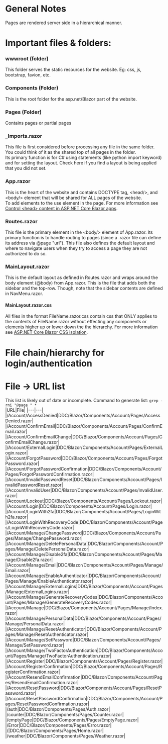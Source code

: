 # General Notes
Pages are rendered server side in a hierarchical manner.

# Important files & folders:

### wwwroot (folder)
This folder serves the static resources for the website. Eg: css, js, bootstrap, favion, etc.

### Components (Folder)
This is the root folder for the asp.net/Blazor part of the website.

### Pages (Folder)
 Contains pages or partial pages

### _Imports.razor
This file is first considered before processing any file in the same folder.
You could think of it as the shared top of all pages in the folder.  
Its primary function is for C# using statements (like python import keyword) and for setting the layout.
Check here if you find a layout is being applied that you did not set.

### App.razor
This is the heart of the website and contains DOCTYPE tag, \<head/\>, and \<body/\> element that will be shared for ALL pages of the website.   
To add elements to the <head> use <HeadContent> element in the page. For more information see [Control \<head> content in ASP.NET Core Blazor apps](https://learn.microsoft.com/en-us/aspnet/core/blazor/components/control-head-content?view=aspnetcore-9.0).


### Routes.razor
This file is the primary element in the \<body/\> element of App.razor. Its primary function is to handle routing to pages (since a .razor file can define its address via @page "url"). This file also defines the default layout and where to navigate users when they try to access a page they are not authorized to do so.

### MainLayout.razor
This is the default layout as defined in Routes.razor and wraps around the body element (@body) from App.razor. This is the file that adds both the sidebar and the top-row. Though, note that the sidebar contents are defined in NavMenu.razor.

#### MainLayout.razor.css
All files in the format FileName.razor.css contain css that ONLY applies to the contents of FileName.razor without effecting any components or elements higher up or lower down the the hierarchy. For more information see [ASP.NET Core Blazor CSS isolation](https://learn.microsoft.com/en-us/aspnet/core/blazor/components/css-isolation?view=aspnetcore-9.0).



# File chain/hierarchy for login/authentication


# File -> URL list
This list is likely out of date or incomplete.
Command to generate list: `grep -rni "@page " *`   
|URL|File|
|---|---|
|/Account/AccessDenied|DDC/Blazor/Components/Account/Pages/AccessDenied.razor|
|/Account/ConfirmEmail|DDC/Blazor/Components/Account/Pages/ConfirmEmail.razor|
|/Account/ConfirmEmailChange|DDC/Blazor/Components/Account/Pages/ConfirmEmailChange.razor|
|/Account/ExternalLogin|DDC/Blazor/Components/Account/Pages/ExternalLogin.razor|
|/Account/ForgotPassword|DDC/Blazor/Components/Account/Pages/ForgotPassword.razor|
|/Account/ForgotPasswordConfirmation|DDC/Blazor/Components/Account/Pages/ForgotPasswordConfirmation.razor|
|/Account/InvalidPasswordReset|DDC/Blazor/Components/Account/Pages/InvalidPasswordReset.razor|
|/Account/InvalidUser|DDC/Blazor/Components/Account/Pages/InvalidUser.razor|
|/Account/Lockout|DDC/Blazor/Components/Account/Pages/Lockout.razor|
|/Account/Login|DDC/Blazor/Components/Account/Pages/Login.razor|
|/Account/LoginWith2fa|DDC/Blazor/Components/Account/Pages/LoginWith2fa.razor|
|/Account/LoginWithRecoveryCode|DDC/Blazor/Components/Account/Pages/LoginWithRecoveryCode.razor|
|/Account/Manage/ChangePassword|DDC/Blazor/Components/Account/Pages/Manage/ChangePassword.razor|
|/Account/Manage/DeletePersonalData|DDC/Blazor/Components/Account/Pages/Manage/DeletePersonalData.razor|
|/Account/Manage/Disable2fa|DDC/Blazor/Components/Account/Pages/Manage/Disable2fa.razor|
|/Account/Manage/Email|DDC/Blazor/Components/Account/Pages/Manage/Email.razor|
|/Account/Manage/EnableAuthenticator|DDC/Blazor/Components/Account/Pages/Manage/EnableAuthenticator.razor|
|/Account/Manage/ExternalLogins|DDC/Blazor/Components/Account/Pages/Manage/ExternalLogins.razor|
|/Account/Manage/GenerateRecoveryCodes|DDC/Blazor/Components/Account/Pages/Manage/GenerateRecoveryCodes.razor|
|/Account/Manage|DDC/Blazor/Components/Account/Pages/Manage/Index.razor|
|/Account/Manage/PersonalData|DDC/Blazor/Components/Account/Pages/Manage/PersonalData.razor|
|/Account/Manage/ResetAuthenticator|DDC/Blazor/Components/Account/Pages/Manage/ResetAuthenticator.razor|
|/Account/Manage/SetPassword|DDC/Blazor/Components/Account/Pages/Manage/SetPassword.razor|
|/Account/Manage/TwoFactorAuthentication|DDC/Blazor/Components/Account/Pages/Manage/TwoFactorAuthentication.razor|
|/Account/Register|DDC/Blazor/Components/Account/Pages/Register.razor|
|/Account/RegisterConfirmation|DDC/Blazor/Components/Account/Pages/RegisterConfirmation.razor|
|/Account/ResendEmailConfirmation|DDC/Blazor/Components/Account/Pages/ResendEmailConfirmation.razor|
|/Account/ResetPassword|DDC/Blazor/Components/Account/Pages/ResetPassword.razor|
|/Account/ResetPasswordConfirmation|DDC/Blazor/Components/Account/Pages/ResetPasswordConfirmation.razor|
|/auth|DDC/Blazor/Components/Pages/Auth.razor|
|/counter|DDC/Blazor/Components/Pages/Counter.razor|
|/emptyPage|DDC/Blazor/Components/Pages/EmptyPage.razor|
|/Error|DDC/Blazor/Components/Pages/Error.razor|
|/|DDC/Blazor/Components/Pages/Home.razor|
|/weather|DDC/Blazor/Components/Pages/Weather.razor|












